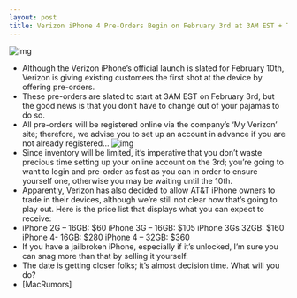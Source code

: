```yaml
---
layout: post
title: Verizon iPhone 4 Pre-Orders Begin on February 3rd at 3AM EST + Trade In Details
---
```

![img](http://media.idownloadblog.com/wp-content/uploads/2011/01/verizon-iPhone-4.jpg)
* Although the Verizon iPhone’s official launch is slated for February 10th, Verizon is giving existing customers the first shot at the device by offering pre-orders.
* These pre-orders are slated to start at 3AM EST on February 3rd, but the good news is that you don’t have to change out of your pajamas to do so.
* All pre-orders will be registered online via the company’s ‘My Verizon’ site; therefore, we advise you to set up an account in advance if you are not already registered…
![img](http://media.idownloadblog.com/wp-content/uploads/2011/01/Apple-Verizon.jpg)
* Since inventory will be limited, it’s imperative that you don’t waste precious time setting up your online account on the 3rd; you’re going to want to login and pre-order as fast as you can in order to ensure yourself one, otherwise you may be waiting until the 10th.
* Apparently, Verizon has also decided to allow AT&T iPhone owners to trade in their devices, although we’re still not clear how that’s going to play out. Here is the price list that displays what you can expect to receive:
* iPhone 2G – 16GB: $60 iPhone 3G – 16GB: $105 iPhone 3Gs 32GB: $160 iPhone 4- 16GB: $280 iPhone 4 – 32GB: $360
* If you have a jailbroken iPhone, especially if it’s unlocked, I’m sure you can snag more than that by selling it yourself.
* The date is getting closer folks; it’s almost decision time. What will you do?
* [MacRumors]

